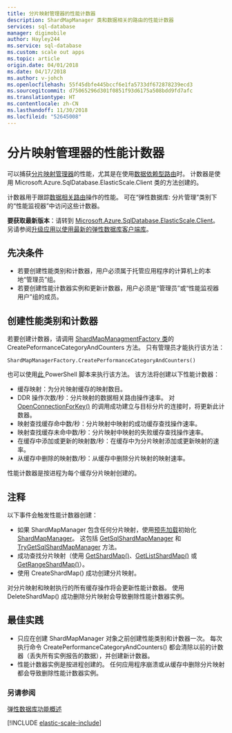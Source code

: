 ```yaml
---
title: 分片映射管理器的性能计数器
description: ShardMapManager 类和数据相关的路由的性能计数器
services: sql-database
manager: digimobile
author: Hayley244
ms.service: sql-database
ms.custom: scale out apps
ms.topic: article
origin.date: 04/01/2018
ms.date: 04/17/2018
ms.author: v-johch
ms.openlocfilehash: 55f45dbfe445bccf6e1fa5733df672878239ecd3
ms.sourcegitcommit: d75065296d301f0851f93d6175a508bdd9fd7afc
ms.translationtype: HT
ms.contentlocale: zh-CN
ms.lasthandoff: 11/30/2018
ms.locfileid: "52645008"
---
```

# <a name="performance-counters-for-shard-map-manager"></a>分片映射管理器的性能计数器
可以捕获[分片映射管理器](sql-database-elastic-scale-shard-map-management.md)的性能，尤其是在使用[数据依赖型路由](sql-database-elastic-scale-data-dependent-routing.md)时。 计数器是使用 Microsoft.Azure.SqlDatabase.ElasticScale.Client 类的方法创建的。  

计数器用于跟踪[数据相关路由](sql-database-elastic-scale-data-dependent-routing.md)操作的性能。 可在“弹性数据库: 分片管理”类别下的“性能监视器”中访问这些计数器。

**要获取最新版本**：请转到 [Microsoft.Azure.SqlDatabase.ElasticScale.Client](https://www.nuget.org/packages/Microsoft.Azure.SqlDatabase.ElasticScale.Client/)。 另请参阅[升级应用以使用最新的弹性数据库客户端库](sql-database-elastic-scale-upgrade-client-library.md)。

## <a name="prerequisites"></a>先决条件
* 若要创建性能类别和计数器，用户必须属于托管应用程序的计算机上的本地“管理员”组。  
* 若要创建性能计数器实例和更新计数器，用户必须是“管理员”或“性能监视器用户”组的成员。 

## <a name="create-performance-category-and-counters"></a>创建性能类别和计数器
若要创建计数器，请调用 [ShardMapManagmentFactory 类](https://msdn.microsoft.com/library/azure/microsoft.azure.sqldatabase.elasticscale.shardmanagement.shardmapmanagerfactory.aspx)的 CreatePeformanceCategoryAndCounters 方法。 只有管理员才能执行该方法： 

    ShardMapManagerFactory.CreatePerformanceCategoryAndCounters()  

也可以使用[此 ](https://gallery.technet.microsoft.com/scriptcenter/Elastic-DB-Tools-for-Azure-17e3d283)PowerShell 脚本来执行该方法。 该方法将创建以下性能计数器：  

* 缓存映射：为分片映射缓存的映射数目。
* DDR 操作次数/秒：分片映射的数据相关路由操作速率。 对 [OpenConnectionForKey()](https://msdn.microsoft.com/library/azure/microsoft.azure.sqldatabase.elasticscale.shardmanagement.shardmap.openconnectionforkey.aspx) 的调用成功建立与目标分片的连接时，将更新此计数器。 
* 映射查找缓存命中数/秒：分片映射中映射的成功缓存查找操作速率。 
* 映射查找缓存未命中数/秒：分片映射中映射的失败缓存查找操作速率。
* 在缓存中添加或更新的映射数/秒：在缓存中为分片映射添加或更新映射的速率。 
* 从缓存中删除的映射数/秒：从缓存中删除分片映射的映射速率。 

性能计数器是按进程为每个缓存分片映射创建的。  

## <a name="notes"></a>注释
以下事件会触发性能计数器创建：  

* 如果 ShardMapManager 包含任何分片映射，使用[预先加载](https://msdn.microsoft.com/library/azure/microsoft.azure.sqldatabase.elasticscale.shardmanagement.shardmapmanagerloadpolicy.aspx)初始化 [ShardMapManager](https://msdn.microsoft.com/library/azure/microsoft.azure.sqldatabase.elasticscale.shardmanagement.shardmapmanager.aspx)。 这包括 [GetSqlShardMapManager](https://msdn.microsoft.com/library/azure/microsoft.azure.sqldatabase.elasticscale.shardmanagement.shardmapmanagerfactory.getsqlshardmapmanager.aspx?f=255&MSPPError=-2147217396#M:Microsoft.Azure.SqlDatabase.ElasticScale.ShardManagement.ShardMapManagerFactory.GetSqlShardMapManager%28System.String,Microsoft.Azure.SqlDatabase.ElasticScale.ShardManagement.ShardMapManagerLoadPolicy%29) 和 [TryGetSqlShardMapManager](https://msdn.microsoft.com/library/azure/microsoft.azure.sqldatabase.elasticscale.shardmanagement.shardmapmanagerfactory.trygetsqlshardmapmanager.aspx) 方法。
* 成功查找分片映射（使用 [GetShardMap()](https://msdn.microsoft.com/library/azure/dn824215.aspx)、[GetListShardMap()](https://msdn.microsoft.com/library/azure/dn824212.aspx) 或 [GetRangeShardMap()](https://msdn.microsoft.com/library/azure/dn824173.aspx)）。 
* 使用 CreateShardMap() 成功创建分片映射。

对分片映射和映射执行的所有缓存操作将会更新性能计数器。 使用 DeleteShardMap() 成功删除分片映射会导致删除性能计数器实例。  

## <a name="best-practices"></a>最佳实践
* 只应在创建 ShardMapManager 对象之前创建性能类别和计数器一次。 每次执行命令 CreatePerformanceCategoryAndCounters() 都会清除以前的计数器（丢失所有实例报告的数据），并创建新计数器。  
* 性能计数器实例是按进程创建的。 任何应用程序崩溃或从缓存中删除分片映射都会导致删除性能计数器实例。  

### <a name="see-also"></a>另请参阅
[弹性数据库功能概述](sql-database-elastic-scale-introduction.md)  

[!INCLUDE [elastic-scale-include](../../includes/elastic-scale-include.md)]

<!--Anchors-->
<!--Image references-->


